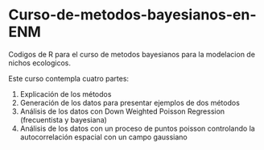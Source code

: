 # Curso-de-metodos-bayesianos-en-ENM
Codigos de R para el curso de metodos bayesianos para la modelacion de nichos ecologicos.

Este curso contempla cuatro partes:

1. Explicación de los métodos
2. Generación de los datos para presentar ejemplos de dos métodos
3. Análisis de los datos con Down Weighted Poisson Regression (frecuentista y bayesiana)
4. Análisis de los datos con un proceso de puntos poisson controlando la autocorrelación espacial con un campo gaussiano
